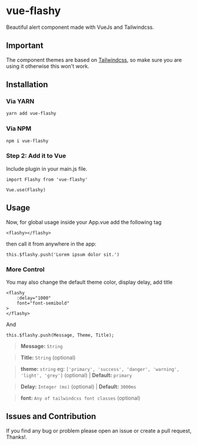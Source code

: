 # vue-flashy
Beautiful alert component made with VueJs and Tailwindcss.

## Important
The component themes are based on [Tailwindcss](https://tailwindcss.com/),
so make sure you are using it otherwise this won't work.

## Installation

### Via YARN
```bash
yarn add vue-flashy
```

### Via NPM
```bash
npm i vue-flashy
```

### Step 2: Add it to Vue

Include plugin in your main.js file.

```
import Flashy from 'vue-flashy'

Vue.use(Flashy)

```

## Usage
Now, for global usage inside your App.vue add the following tag
```
<flashy></flashy>
```

then call it from anywhere in the app:

```
this.$flashy.push('Lorem ipsum dolor sit.')
```

### More Control
You may also change the default theme color, display delay, add title

```
<flashy
    :delay="1000"
    font="font-semibold"
>
</flashy>
```
And
```
this.$flashy.push(Message, Theme, Title);
```

>**Message:** `String`

>**Title:** `String` (optional)

>**theme:**  `string` eg: `['primary', 'success', 'danger', 'warning', 'light', 'grey']` (optional)  | **Default:** `primary`

>**Delay:** `Integer (ms)` (optional) | **Default:** `3000ms`

>**font:** `Any of tailwindcss font classes` (optional)

## Issues and Contribution
If you find any bug or problem please open an issue or create a pull request, Thanks!.
